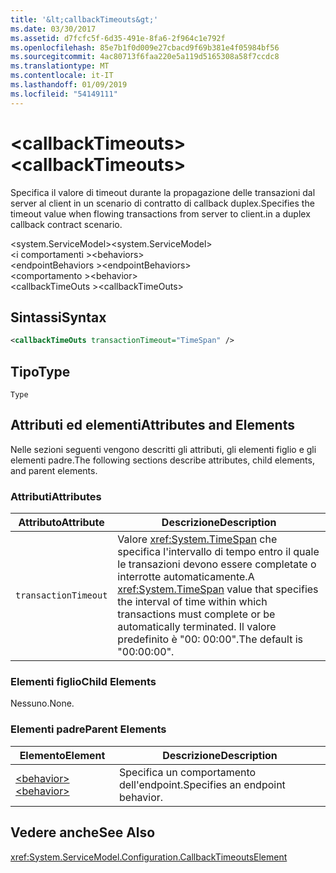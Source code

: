 ```yaml
---
title: '&lt;callbackTimeouts&gt;'
ms.date: 03/30/2017
ms.assetid: d7fcfc5f-6d35-491e-8fa6-2f964c1e792f
ms.openlocfilehash: 85e7b1f0d009e27cbacd9f69b381e4f05984bf56
ms.sourcegitcommit: 4ac80713f6faa220e5a119d5165308a58f7ccdc8
ms.translationtype: MT
ms.contentlocale: it-IT
ms.lasthandoff: 01/09/2019
ms.locfileid: "54149111"
---
```

# <a name="ltcallbacktimeoutsgt"></a><span data-ttu-id="3db02-102">&lt;callbackTimeouts&gt;</span><span class="sxs-lookup"><span data-stu-id="3db02-102">&lt;callbackTimeouts&gt;</span></span>
<span data-ttu-id="3db02-103">Specifica il valore di timeout durante la propagazione delle transazioni dal server al client in un scenario di contratto di callback duplex.</span><span class="sxs-lookup"><span data-stu-id="3db02-103">Specifies the timeout value when flowing transactions from server to client.in a duplex callback contract scenario.</span></span>  
  
 <span data-ttu-id="3db02-104">\<system.ServiceModel></span><span class="sxs-lookup"><span data-stu-id="3db02-104">\<system.ServiceModel></span></span>  
<span data-ttu-id="3db02-105">\<i comportamenti ></span><span class="sxs-lookup"><span data-stu-id="3db02-105">\<behaviors></span></span>  
<span data-ttu-id="3db02-106">\<endpointBehaviors ></span><span class="sxs-lookup"><span data-stu-id="3db02-106">\<endpointBehaviors></span></span>  
<span data-ttu-id="3db02-107">\<comportamento ></span><span class="sxs-lookup"><span data-stu-id="3db02-107">\<behavior></span></span>  
<span data-ttu-id="3db02-108">\<callbackTimeOuts ></span><span class="sxs-lookup"><span data-stu-id="3db02-108">\<callbackTimeOuts></span></span>  
  
## <a name="syntax"></a><span data-ttu-id="3db02-109">Sintassi</span><span class="sxs-lookup"><span data-stu-id="3db02-109">Syntax</span></span>  
  
```xml  
<callbackTimeOuts transactionTimeout="TimeSpan" />
```  
  
## <a name="type"></a><span data-ttu-id="3db02-110">Tipo</span><span class="sxs-lookup"><span data-stu-id="3db02-110">Type</span></span>  
 `Type`  
  
## <a name="attributes-and-elements"></a><span data-ttu-id="3db02-111">Attributi ed elementi</span><span class="sxs-lookup"><span data-stu-id="3db02-111">Attributes and Elements</span></span>  
 <span data-ttu-id="3db02-112">Nelle sezioni seguenti vengono descritti gli attributi, gli elementi figlio e gli elementi padre.</span><span class="sxs-lookup"><span data-stu-id="3db02-112">The following sections describe attributes, child elements, and parent elements.</span></span>  
  
### <a name="attributes"></a><span data-ttu-id="3db02-113">Attributi</span><span class="sxs-lookup"><span data-stu-id="3db02-113">Attributes</span></span>  
  
|<span data-ttu-id="3db02-114">Attributo</span><span class="sxs-lookup"><span data-stu-id="3db02-114">Attribute</span></span>|<span data-ttu-id="3db02-115">Descrizione</span><span class="sxs-lookup"><span data-stu-id="3db02-115">Description</span></span>|  
|---------------|-----------------|  
|`transactionTimeout`|<span data-ttu-id="3db02-116">Valore <xref:System.TimeSpan> che specifica l'intervallo di tempo entro il quale le transazioni devono essere completate o interrotte automaticamente.</span><span class="sxs-lookup"><span data-stu-id="3db02-116">A <xref:System.TimeSpan> value that specifies the interval of time within which transactions must complete or be automatically terminated.</span></span> <span data-ttu-id="3db02-117">Il valore predefinito è "00: 00:00".</span><span class="sxs-lookup"><span data-stu-id="3db02-117">The default is "00:00:00".</span></span>|  
  
### <a name="child-elements"></a><span data-ttu-id="3db02-118">Elementi figlio</span><span class="sxs-lookup"><span data-stu-id="3db02-118">Child Elements</span></span>  
 <span data-ttu-id="3db02-119">Nessuno.</span><span class="sxs-lookup"><span data-stu-id="3db02-119">None.</span></span>  
  
### <a name="parent-elements"></a><span data-ttu-id="3db02-120">Elementi padre</span><span class="sxs-lookup"><span data-stu-id="3db02-120">Parent Elements</span></span>  
  
|<span data-ttu-id="3db02-121">Elemento</span><span class="sxs-lookup"><span data-stu-id="3db02-121">Element</span></span>|<span data-ttu-id="3db02-122">Descrizione</span><span class="sxs-lookup"><span data-stu-id="3db02-122">Description</span></span>|  
|-------------|-----------------|  
|[<span data-ttu-id="3db02-123">\<behavior></span><span class="sxs-lookup"><span data-stu-id="3db02-123">\<behavior></span></span>](../../../../../docs/framework/configure-apps/file-schema/wcf/behavior-of-endpointbehaviors.md)|<span data-ttu-id="3db02-124">Specifica un comportamento dell'endpoint.</span><span class="sxs-lookup"><span data-stu-id="3db02-124">Specifies an endpoint behavior.</span></span>|  
  
## <a name="see-also"></a><span data-ttu-id="3db02-125">Vedere anche</span><span class="sxs-lookup"><span data-stu-id="3db02-125">See Also</span></span>  
 <xref:System.ServiceModel.Configuration.CallbackTimeoutsElement>
